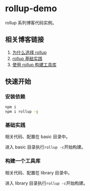 # rollup-demo

rollup 系列博客代码实例。

## 相关博客链接

1. [为什么选择 rollup](https://xuwenchao.site/blogs/rollup-why.html)
2. [rollup 基础实践](https://xuwenchao.site/blogs/rollup-basic-practice.html)
3. [使用 rollup 构建工具库](https://xuwenchao.site/blogs/blogs/rollup-build-library.html)

## 快速开始

### 安装依赖

```sh
npm i
npm i rollup -g
```

### 基础实践

相关代码、配置在 basic 目录中。

进入 basic 目录执行`rollup -c`开始构建。

### 构建一个工具库

相关代码、配置在 library 目录中。

进入 library 目录执行`rollup -c`开始构建。
